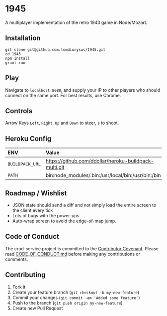 # 1945 

A multiplayer implementation of the retro 1943 game in Node/Mozart.

## Installation

    git clone git@github.com:tomdionysus/1945.git
    cd 1945
    npm install
    grunt run

## Play

Navigate to `localhost:8080`, and supply your IP to other players who should connect on the same port. For best results, use Chrome.

## Controls

Arrow Keys `Left`, `Right`, `Up` and `Down` to steer, `s` to shoot.

## Heroku Config

| ENV          | Value   |
|:-------------|:--------|
| `BUILDPACK_URL` | https://github.com/ddollar/heroku-buildpack-multi.git |
| `PATH`          | bin:node_modules/.bin:/usr/local/bin:/usr/bin:/bin |

## Roadmap / Wishlist

* JSON state should send a diff and not simply load the entire screen to the client every tick
* Lots of bugs with the power-ups
* Auto-wrap screen to avoid the edge-of-map jump.

## Code of Conduct

The crud-service project is committed to the [Contributor Covenant](http://contributor-covenant.org). Please read [CODE_OF_CONDUCT.md](CODE_OF_CONDUCT.md) before making any contributions or comments.

## Contributing

1. Fork it
2. Create your feature branch (`git checkout -b my-new-feature`)
3. Commit your changes (`git commit -am 'Added some feature'`)
4. Push to the branch (`git push origin my-new-feature`)
5. Create new Pull Request